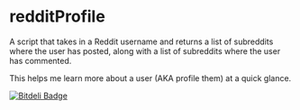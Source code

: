 # redditProfile
A script that takes in a Reddit username and returns a list of subreddits where the user has posted, along with a list of subreddits where the user has commented. 

This helps me learn more about a user (AKA profile them) at a quick glance.


[![Bitdeli Badge](https://d2weczhvl823v0.cloudfront.net/shariq1989/redditprofile/trend.png)](https://bitdeli.com/free "Bitdeli Badge")

